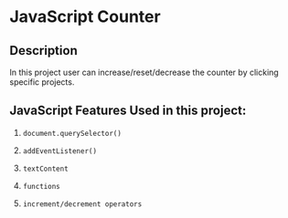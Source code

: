 # JavaScript Counter

## Description

In this project user can increase/reset/decrease the counter by clicking specific projects.

## JavaScript Features Used in this project:

1) `document.querySelector()`

2) `addEventListener()`

3) `textContent`

4) `functions`

5) `increment/decrement operators`
